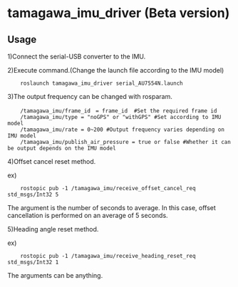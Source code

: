 # tamagawa_imu_driver (Beta version)

## Usage 
1)Connect the serial-USB converter to the IMU.


2)Execute command.(Change the launch file according to the IMU model)  

		roslaunch tamagawa_imu_driver serial_AU7554N.launch  

3)The output frequency can be changed with rosparam.  

		/tamagawa_imu/frame_id　= frame_id  #Set the required frame id  
		/tamagawa_imu/type = "noGPS" or "withGPS" #Set according to IMU model  
		/tamagawa_imu/rate = 0~200 #Output frequency varies depending on IMU model  
		/tamagawa_imu/publish_air_pressure = true or false #Whether it can be output depends on the IMU model  

4)Offset cancel reset method.

ex)

		rostopic pub -1 /tamagawa_imu/receive_offset_cancel_req std_msgs/Int32 5  

The argument is the number of seconds to average. In this case, offset cancellation is performed on an average of 5 seconds.  

5)Heading angle reset method.

ex)

		rostopic pub -1 /tamagawa_imu/receive_heading_reset_req std_msgs/Int32 1  

The arguments can be anything.
